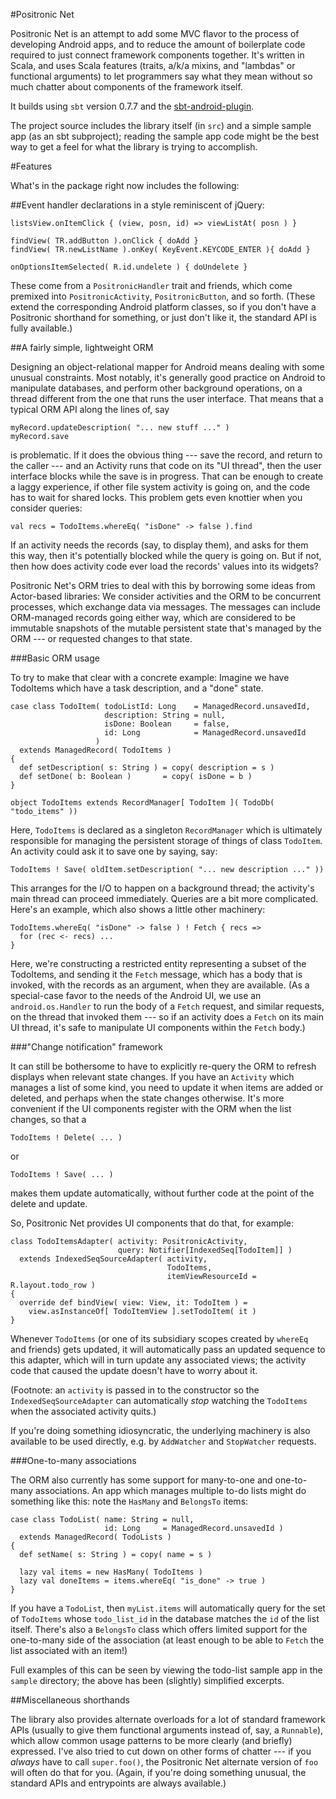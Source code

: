 #Positronic Net

Positronic Net is an attempt to add some MVC flavor to the process of
developing Android apps, and to reduce the amount of boilerplate code
required to just connect framework components together.  It's written
in Scala, and uses Scala features (traits, a/k/a mixins, and "lambdas"
or functional arguments) to let programmers say what they mean without
so much chatter about components of the framework itself.

It builds using `sbt` version 0.7.7 and the [sbt-android-plugin](https://github.com/jberkel/android-plugin).

The project source includes the library itself (in `src`) and a simple
sample app (as an sbt subproject); reading the sample app code might
be the best way to get a feel for what the library is trying to
accomplish.

#Features

What's in the package right now includes the following:

##Event handler declarations in a style reminiscent of jQuery:

    listsView.onItemClick { (view, posn, id) => viewListAt( posn ) }

    findView( TR.addButton ).onClick { doAdd }
    findView( TR.newListName ).onKey( KeyEvent.KEYCODE_ENTER ){ doAdd }

    onOptionsItemSelected( R.id.undelete ) { doUndelete }

These come from a `PositronicHandler` trait and friends, which come
premixed into `PositronicActivity`, `PositronicButton`, and so forth.
(These extend the corresponding Android platform classes, so if you
don't have a Positronic shorthand for something, or just don't like
it, the standard API is fully available.)

##A fairly simple, lightweight ORM

Designing an object-relational mapper for Android means dealing with
some unusual constraints.  Most notably, it's generally good practice
on Android to manipulate databases, and perform other background
operations, on a thread different from the one that runs the user
interface.  That means that a typical ORM API along the lines
of, say
    
    myRecord.updateDescription( "... new stuff ..." )
    myRecord.save

is problematic.  If it does the obvious thing --- save the record,
and return to the caller --- and an Activity runs that code on its
"UI thread", then the user interface blocks while the save is in
progress.  That can be enough to create a laggy experience, if 
other file system activity is going on, and the code has to wait
for shared locks.  This problem gets even knottier when you
consider queries:

    val recs = TodoItems.whereEq( "isDone" -> false ).find

If an activity needs the records (say, to display them), and asks for
them this way, then it's potentially blocked while the query is going
on.  But if not, then how does activity code ever load the records'
values into its widgets?

Positronic Net's ORM tries to deal with this by borrowing some ideas
from Actor-based libraries:  We consider activities and the ORM to be
concurrent processes, which exchange data via messages.  The messages
can include ORM-managed records going either way, which are considered
to be immutable snapshots of the mutable persistent state that's managed
by the ORM --- or requested changes to that state.

###Basic ORM usage

To try to make that clear with a concrete example:  Imagine we have
TodoItems which have a task description, and a "done" state.

    case class TodoItem( todoListId: Long    = ManagedRecord.unsavedId,
                         description: String = null, 
                         isDone: Boolean     = false,
                         id: Long            = ManagedRecord.unsavedId 
                       )
      extends ManagedRecord( TodoItems )
    {
      def setDescription( s: String ) = copy( description = s )
      def setDone( b: Boolean )       = copy( isDone = b )
    }

    object TodoItems extends RecordManager[ TodoItem ]( TodoDb( "todo_items" ))

Here, `TodoItems` is declared as a singleton `RecordManager` which is
ultimately responsible for managing the persistent storage of things
of class `TodoItem`.  An activity could ask it to save one by saying,
say:

    TodoItems ! Save( oldItem.setDescription( "... new description ..." ))

This arranges for the I/O to happen on a background thread; the activity's
main thread can proceed immediately.  Queries are a bit more complicated.
Here's an example, which also shows a little other machinery:

    TodoItems.whereEq( "isDone" -> false ) ! Fetch { recs =>
      for (rec <- recs) ...
    }

Here, we're constructing a restricted entity representing a subset of
the TodoItems, and sending it the `Fetch` message, which has a body
that is invoked, with the records as an argument, when they are
available.  (As a special-case favor to the needs of the Android UI,
we use an `android.os.Handler` to run the body of a `Fetch` request,
and similar requests, on the thread that invoked them --- so if an
activity does a `Fetch` on its main UI thread, it's safe to manipulate
UI components within the `Fetch` body.)

###"Change notification" framework

It can still be bothersome to have to explicitly re-query the ORM
to refresh displays when relevant state changes.  If you have an
`Activity` which manages a list of some kind, you need to update it
when items are added or deleted, and perhaps when the state changes
otherwise.  It's more convenient if the UI components register with
the ORM when the list changes, so that a 

    TodoItems ! Delete( ... )

or

    TodoItems ! Save( ... )

makes them update automatically, without further code at the point
of the delete and update.

So, Positronic Net provides UI components that do that, for example:

    class TodoItemsAdapter( activity: PositronicActivity, 
                            query: Notifier[IndexedSeq[TodoItem]] )
      extends IndexedSeqSourceAdapter( activity,
                                       TodoItems,
                                       itemViewResourceId = R.layout.todo_row )
    {
      override def bindView( view: View, it: TodoItem ) =
        view.asInstanceOf[ TodoItemView ].setTodoItem( it )
    }

Whenever `TodoItems` (or one of its subsidiary scopes created by
`whereEq` and friends) gets updated, it will automatically pass an
updated sequence to this adapter, which will in turn update any
associated views; the activity code that caused the update doesn't
have to worry about it.

(Footnote:  an `activity` is passed in to the constructor so the
`IndexedSeqSourceAdapter` can automatically _stop_ watching the
`TodoItems` when the associated activity quits.)

If you're doing something idiosyncratic, the underlying machinery
is also available to be used directly, e.g. by `AddWatcher` and
`StopWatcher` requests.

###One-to-many associations

The ORM also currently has some support for many-to-one and
one-to-many associations.  An app which manages multiple to-do
lists might do something like this:  note the `HasMany` and
`BelongsTo` items:

    case class TodoList( name: String = null,
                         id: Long     = ManagedRecord.unsavedId )
      extends ManagedRecord( TodoLists )
    {
      def setName( s: String ) = copy( name = s )

      lazy val items = new HasMany( TodoItems )
      lazy val doneItems = items.whereEq( "is_done" -> true )
    }

If you have a `TodoList`, then `myList.items` will automatically
query for the set of `TodoItems` whose `todo_list_id` in the database
matches the `id` of the list itself.  There's also a `BelongsTo` class
which offers limited support for the one-to-many side of the association
(at least enough to be able to `Fetch` the list associated with an item!)

Full examples of this can be seen by viewing the todo-list sample app
in the `sample` directory; the above has been (slightly) simplified
excerpts.

##Miscellaneous shorthands

The library also provides alternate overloads for a lot of standard
framework APIs (usually to give them functional arguments instead of,
say, a `Runnable`), which allow common usage patterns to be more
clearly (and briefly) expressed.  I've also tried to cut down on
other forms of chatter --- if you *always* have to call `super.foo()`,
the Positronic Net alternate version of `foo` will often do that for
you.  (Again, if you're doing something unusual, the standard APIs
and entrypoints are always available.)